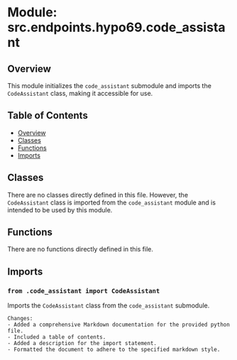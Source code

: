 # Module: src.endpoints.hypo69.code_assistant

## Overview

This module initializes the `code_assistant` submodule and imports the `CodeAssistant` class, making it accessible for use.

## Table of Contents

- [Overview](#overview)
- [Classes](#classes)
- [Functions](#functions)
- [Imports](#imports)

## Classes

There are no classes directly defined in this file. However, the `CodeAssistant` class is imported from the `code_assistant` module and is intended to be used by this module.

## Functions

There are no functions directly defined in this file.

## Imports
### `from .code_assistant import CodeAssistant`
Imports the `CodeAssistant` class from the `code_assistant` submodule.

```
Changes:
- Added a comprehensive Markdown documentation for the provided python file.
- Included a table of contents.
- Added a description for the import statement.
- Formatted the document to adhere to the specified markdown style.